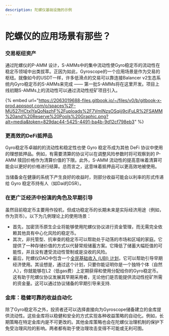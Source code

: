 ```yaml
---
description: 陀螺仪基础设施的示例
---
```


# 陀螺仪的应用场景有那些？

### 交易枢纽资产

通过陀螺仪的P-AMM 设计，S-AMMs中的集中流动性使Gyro稳定币的流动性在稳定币领域中出类拔萃。正因为如此，Gyroscope的一个应用场景是作为交易的枢纽。就像如今的USDT一样，许多低滑点的交易可以靠连接Balancer v2生态系统内Gyro稳定币的S-AMMs来完成 —— 第一批S-AMMs将在这里开发。项目上线初期S-AMMs上的流动性可以通过流动性挖矿项目引入。

{% embed url="https://2063019688-files.gitbook.io/~/files/v0/b/gitbook-x-prod.appspot.com/o/spaces%2F-MU527HCtxlYaQoNazhF%2Fuploads%2F7VmlNzsOSqijj9cjFuLR%2FSAMM%20and%20Reserve%20Pools%20Graphic.png?alt=media&token=829dac44-5425-4491-ba4b-9d12cf798eb3" %}

### 更高效的DeFi抵押品

Gyro稳定币卓越的的流动性和稳定性也使 Gyro 稳定币成为其他 DeFi 协议中使用的理想抵押品。例如，有需要清算的协议可以在调整风险参数时将可观察到的 P-AMM 赎回价格作为清算价值的下限。此外，S-AMM 流动性的提高意味着清算可能会以更好的价格进行结算。总而言之，这意味着抵押品可以更高效地被使用。

当储备金在健康的系统下产生良好的收益时，则部分收益可能会以利率的形式传递给 Gyro 稳定币持有人（如Dai的DSR）。

### 在更广泛经济中扮演的角色及早期引导

虽然目前稳定币主要用作投机，但成功稳定币的长期未来是实际经济用途（例如，作为货币）。以下为几例理论上的使用场景：

* 首先，加密货币原生企业将能够使用陀螺仪协议进行资金管理，而无需完全依赖其他具有中心化风险的稳定币。
* 其次，非托管型、抗审查的稳定币可以帮助处于动荡的市场和区域的家庭。它提供了一种存储价值的方式以代替常规储蓄方案。它降低了储蓄大幅贬值的可能性，并且没有遭受流动性管制或是没收的风险。
* 最后，陀螺仪DAO中包含一个[全民基础收入 (UBI) 计划](https://zh.wikipedia.org/wiki/%E7%84%A1%E6%A2%9D%E4%BB%B6%E5%9F%BA%E6%9C%AC%E6%94%B6%E5%85%A5)，它可以帮助引导早期经济使用。其设想是，通过这个计划，只要你能证明你是一个独特个体（自然人），你就能够在L2（低gas费）上定期获得和使用分配给你的Gyro稳定币。这有助于陀螺仪协议发展其早期采用者，无论他们是否能提供流动性挖矿所需的资金量。这可以通过协议储备的早期引导来支持.

### 金库：稳健可靠的收益自动化 <a href="#vaults-robust-yield-automation" id="vaults-robust-yield-automation"></a>

除了Gyro稳定币之外，投资者还可以选择直接向为Gyroscope储备建立的金库提供流动性。这些金库将以稳健和安全的方式实现各种收益策略的自动化。例如，长期策略在特定金库内是不可更改的。其他金库策略也会在陀螺仪治理机制的保护下免受治理风险的影响。两者都有助于使治理攻击变得不可能或无利可图。
